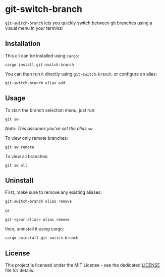 # git-switch-branch 
`git-switch-branch` lets you quickly switch between git branches using a visual menu in your terminal

## Installation
This cli can be installed using `cargo`:
```
cargo install git-switch-branch
```

You can then run it directly using `git-switch-branch`, or configure an alias:
```
git-switch-branch alias add
```

## Usage
To start the branch selection menu, just run:
```
git sw
```
*Note: This assumes you've set the alias `sw`*

To view only remote branches:
```
git sw remote
```

To view all branches:
```
git sw all
```


## Uninstall
First, make sure to remove any existing aliases:
```
git-switch-branch alias remove
```
or
```
git <your-alias> alias remove
```
then, uninstall it using cargo:
```
cargo uninstall git-switch-branch
```

## License
This project is licensed under the MIT License - see the dedicated [LICENSE](LICENSE) file for details.